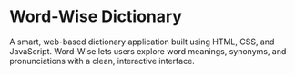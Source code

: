 # Word-Wise Dictionary 
A smart, web-based dictionary application built using HTML, CSS, and JavaScript. Word-Wise lets users explore word meanings, synonyms, and pronunciations with a clean, interactive interface.
